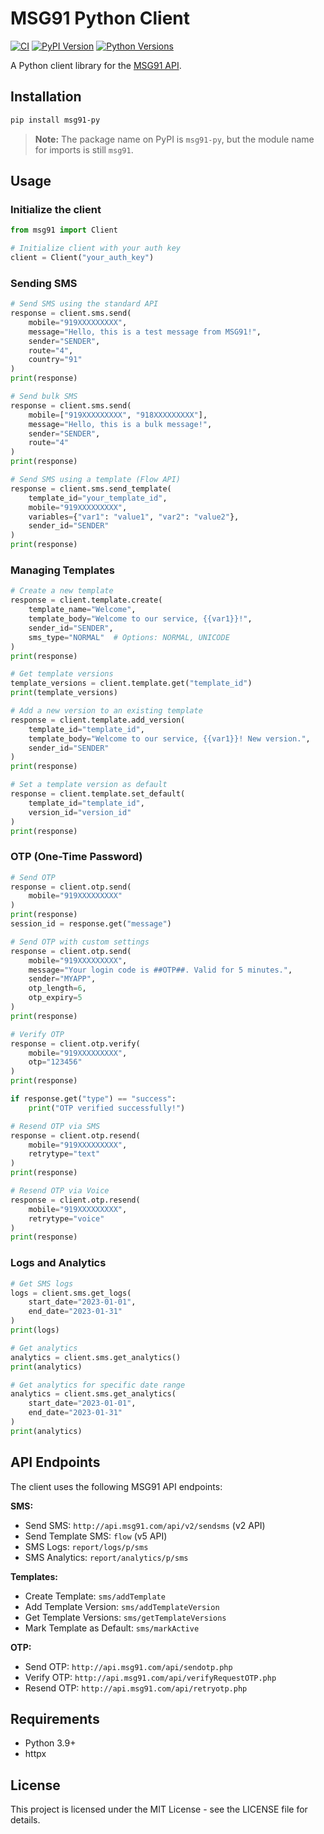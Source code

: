 # MSG91 Python Client

[![CI](https://github.com/karambir/msg91-py/actions/workflows/ci.yml/badge.svg)](https://github.com/karambir/msg91-py/actions/workflows/ci.yml)
[![PyPI Version](https://img.shields.io/pypi/v/msg91-py.svg)](https://pypi.org/project/msg91-py/)
[![Python Versions](https://img.shields.io/pypi/pyversions/msg91-py.svg)](https://pypi.org/project/msg91-py/)

A Python client library for the [MSG91 API](https://docs.msg91.com/overview).

## Installation

```bash
pip install msg91-py
```

> **Note:** The package name on PyPI is `msg91-py`, but the module name for imports is still `msg91`.

## Usage

### Initialize the client

```python
from msg91 import Client

# Initialize client with your auth key
client = Client("your_auth_key")
```

### Sending SMS

```python
# Send SMS using the standard API
response = client.sms.send(
    mobile="919XXXXXXXXX",
    message="Hello, this is a test message from MSG91!",
    sender="SENDER",
    route="4",
    country="91"
)
print(response)

# Send bulk SMS
response = client.sms.send(
    mobile=["919XXXXXXXXX", "918XXXXXXXXX"],
    message="Hello, this is a bulk message!",
    sender="SENDER",
    route="4"
)
print(response)

# Send SMS using a template (Flow API)
response = client.sms.send_template(
    template_id="your_template_id",
    mobile="919XXXXXXXXX",
    variables={"var1": "value1", "var2": "value2"},
    sender_id="SENDER"
)
print(response)
```

### Managing Templates

```python
# Create a new template
response = client.template.create(
    template_name="Welcome",
    template_body="Welcome to our service, {{var1}}!",
    sender_id="SENDER",
    sms_type="NORMAL"  # Options: NORMAL, UNICODE
)
print(response)

# Get template versions
template_versions = client.template.get("template_id")
print(template_versions)

# Add a new version to an existing template
response = client.template.add_version(
    template_id="template_id",
    template_body="Welcome to our service, {{var1}}! New version.",
    sender_id="SENDER"
)
print(response)

# Set a template version as default
response = client.template.set_default(
    template_id="template_id",
    version_id="version_id"
)
print(response)
```

### OTP (One-Time Password)

```python
# Send OTP
response = client.otp.send(
    mobile="919XXXXXXXXX"
)
print(response)
session_id = response.get("message")

# Send OTP with custom settings
response = client.otp.send(
    mobile="919XXXXXXXXX",
    message="Your login code is ##OTP##. Valid for 5 minutes.",
    sender="MYAPP",
    otp_length=6,
    otp_expiry=5
)
print(response)

# Verify OTP
response = client.otp.verify(
    mobile="919XXXXXXXXX",
    otp="123456"
)
print(response)

if response.get("type") == "success":
    print("OTP verified successfully!")

# Resend OTP via SMS
response = client.otp.resend(
    mobile="919XXXXXXXXX",
    retrytype="text"
)
print(response)

# Resend OTP via Voice
response = client.otp.resend(
    mobile="919XXXXXXXXX",
    retrytype="voice"
)
print(response)
```

### Logs and Analytics

```python
# Get SMS logs
logs = client.sms.get_logs(
    start_date="2023-01-01",
    end_date="2023-01-31"
)
print(logs)

# Get analytics
analytics = client.sms.get_analytics()
print(analytics)

# Get analytics for specific date range
analytics = client.sms.get_analytics(
    start_date="2023-01-01",
    end_date="2023-01-31"
)
print(analytics)
```

## API Endpoints

The client uses the following MSG91 API endpoints:

**SMS:**
- Send SMS: `http://api.msg91.com/api/v2/sendsms` (v2 API)
- Send Template SMS: `flow` (v5 API)
- SMS Logs: `report/logs/p/sms`
- SMS Analytics: `report/analytics/p/sms`

**Templates:**
- Create Template: `sms/addTemplate`
- Add Template Version: `sms/addTemplateVersion`
- Get Template Versions: `sms/getTemplateVersions`
- Mark Template as Default: `sms/markActive`

**OTP:**
- Send OTP: `http://api.msg91.com/api/sendotp.php`
- Verify OTP: `http://api.msg91.com/api/verifyRequestOTP.php`
- Resend OTP: `http://api.msg91.com/api/retryotp.php`

## Requirements

- Python 3.9+
- httpx

## License

This project is licensed under the MIT License - see the LICENSE file for details.
